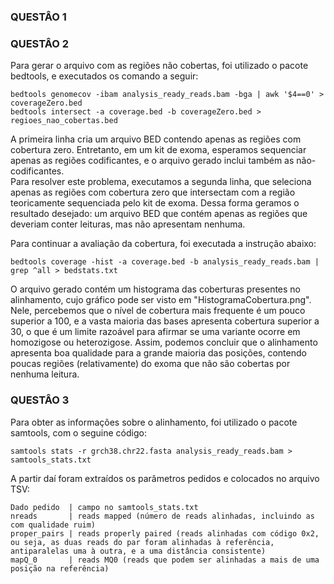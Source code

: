 ### QUESTÂO 1 ###


### QUESTÂO 2 ###
Para gerar o arquivo com as regiões não cobertas, foi utilizado o pacote bedtools, e executados os comando a seguir:
```
bedtools genomecov -ibam analysis_ready_reads.bam -bga | awk '$4==0' > coverageZero.bed
bedtools intersect -a coverage.bed -b coverageZero.bed > regioes_nao_cobertas.bed
```
A primeira linha cria um arquivo BED contendo apenas as regiões com cobertura zero. Entretanto, em um kit de exoma, esperamos sequenciar apenas as regiões codificantes, e o arquivo gerado inclui também as não-codificantes.  
Para resolver este problema, executamos a segunda linha, que seleciona apenas as regiões com cobertura zero que intersectam com a região teoricamente sequenciada pelo kit de exoma. Dessa forma geramos o resultado desejado: um arquivo BED que contém apenas as regiões que deveriam conter leituras, mas não apresentam nenhuma.  
  
Para continuar a avaliação da cobertura, foi executada a instrução abaixo:
```
bedtools coverage -hist -a coverage.bed -b analysis_ready_reads.bam | grep ^all > bedstats.txt
```
O arquivo gerado contém um histograma das coberturas presentes no alinhamento, cujo gráfico pode ser visto em "HistogramaCobertura.png".  
Nele, percebemos que o nível de cobertura mais frequente é um pouco superior a 100, e a vasta maioria das bases apresenta cobertura superior a 30, o que é um limite razoável para afirmar se uma variante ocorre em homozigose ou heterozigose. Assim, podemos concluir que o alinhamento apresenta boa qualidade para a grande maioria das posições, contendo poucas regiões (relativamente) do exoma que não são cobertas por nenhuma leitura.

### QUESTÂO 3 ###
Para obter as informações sobre o alinhamento, foi utilizado o pacote samtools, com o seguine código:
```
samtools stats -r grch38.chr22.fasta analysis_ready_reads.bam > samtools_stats.txt
```
A partir daí foram extraídos os parâmetros pedidos e colocados no arquivo TSV:  
```
Dado pedido  | campo no samtools_stats.txt  
nreads       | reads mapped (número de reads alinhadas, incluindo as com qualidade ruim)  
proper_pairs | reads properly paired (reads alinhadas com código 0x2, ou seja, as duas reads do par foram alinhadas à referência, antiparalelas uma à outra, e a uma distância consistente)  
mapQ_0       | reads MQ0 (reads que podem ser alinhadas a mais de uma posição na referência)
```
